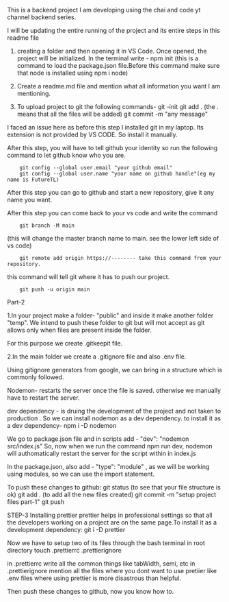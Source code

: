 This is a backend project I am developing using the chai and code yt channel backend series.

I will be updating the entire running of the project and its entire steps in this readme file

1. creating a folder and then opening it in VS Code. Once opened, the project will be initialized. In the terminal write -
        npm init (this is a command to load the package.json file.Before this command make sure that node is installed using npm i node)

2. Create a readme.md file and mention what all information you want I am mentioning.

3. To upload project to git the following commands-
        git -init
        git add .   (the . means that all the files will be added)
        git commit -m "any message"  

I faced an issue here as before this step I installed git in my laptop. Its extension is not provided by VS CODE. So install it manually.

After this step, you will have to tell github your identity so run the following command to let github know who you are.

        git config --global user.email "your github email"
        git config --global user.name "your name on github handle"(eg my name is FutureTL)

After this step you can go to github and start a new repository, give it any name you want.

After this step you can come back to your vs code and write the command

        git branch -M main   
(this will change the master branch name to main. see the lower left side of vs code)

        git remote add origin https://-------- take this command from your repository.
this command will tell git where it has to push our project.

        git push -u origin main

Part-2

1.In your project make a folder- "public" and inside it make another folder "temp". We intend to push these folder to git but will mot accept as git allows only when files are present inside the folder.

For this purpose we create .gitkeepit file. 

2.In the main folder we create a .gitignore file and also .env file.

Using gitignore generators from google, we can bring in a structure which is commonly followed.


Nodemon- restarts the server once the file is saved. otherwise we manually have to restart the server.

dev dependency - is druing the development of the project and not taken to production . So we can install nodemon as a dev dependency.  to install it as a dev dependency-
        npm i -D nodemon

We go to package.json file and in scripts add -
        "dev": "nodemon src/index.js"
So, now when we run the command npm run dev, nodemon will authomatically restart the server for the script within in index.js

In the package.json, also add - "type": "module" , as we will be working using modules, so we can use the import statement.

To push these changes to github:
        git status (to see that your file structure is ok)
        git add .   (to add all the new files created)
        git commit -m "setup project files part-1"
        git push

STEP-3 Installing prettier
prettier helps in professional settings so that all the developers working on a project are on the same page.To install it as a development dependency:
        git i -D prettier

Now we have to setup two of its files through the bash terminal in root directory
        touch .prettierrc .prettierignore

in .prettierrc write all the common things like tabWidth, semi, etc
in .prettierignore mention all the files where you dont want to use pretiier like .env files where using prettier is more disastrous than helpful.

Then push these changes to github, now you know how to.